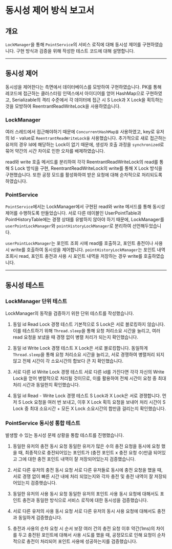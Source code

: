 # 동시성 제어 방식 보고서

## 개요

`LockManager`을 통해 `PointService`의 서비스 로직에 대해 동시성 제어를 구현하였습니다.
구현 방식과 검증을 위해 작성한 테스트 코드에 대해 설명합니다.

---

## 동시성 제어

동시성을 제어한다는 측면에서 데이터베이스를 모방하여 구현하였습니다. PK를 통해 레코드에 접근하는
클러스터링 인덱스에서 아이디어를 얻어 HashMap으로 구현하였고, Serializable의 격리 수준에서 각 데이터에 접근 시 S Lock과 X Lock을 획득하는 것을 모방하여
ReentrantReadWriteLock을 사용하였습니다.

### LockManager

여러 스레드에서 접근해야하기 때문에 `ConcurrentHashMap을` 사용하였고,
key로 유저의 Id - value로 `ReentrantReadWriteLock을` 사용했습니다.
추가적으로 새로 접근하는 유저의 경우 Id에 해당하는 Lock이 없기 때문에,
생성자 호출 과정을 `synchronized`로 묶어 약간의 시간 차이로 인한 오차를 배제하였습니다.

read와 write 호출 메서드를 분리하여 각각 ReentrantReadWriteLock의 read를 통해 S Lock 방식을 구현,
ReentrantReadWriteLock의 write를 통해 X Lock 방식을 구현했습니다.
또한 공정 모드를 활성화하여 받은 요청에 대해 순차적으로 처리되도록 하였습니다.

### PointService

`PointService`에서는 LockManager에서 구현된 read와 write 메서드를 통해 동시성 제어를 수행하도록 만들었습니다.
서로 다른 테이블인 UserPointTable과 PointHistoryTable에는 경쟁 상태를 유발하지 않아야 하기 때문에,
LockManager를 `userPointLockManager`와 `pointHistoryLockManager`로 분리하여 선언해두었습니다.

`userPointLockManager`는 포인트 조회 시에 read를 호출하고, 포인트 충전이나 사용 시 write를 호출하여 동시성을 제어합니다.
`pointHistoryLockManager`는 포인트 내역 조회시 read, 포인트 충전과 사용 시 포인트 내역을 저장하는 경우 write를 호출하였습니다.


---

## 동시성 테스트

### LockManager 단위 테스트

LockManager의 동작을 검증하기 위한 단위 테스트를 작성했습니다.

1. 동일 id Read Lock 경쟁 테스트
   기본적으로 S Lock은 서로 블로킹하지 않습니다. 이를 테스트하기 위해 `Thread.sleep`을 통해 요청 처리소요 시간을 늘리고,
   여러 read 요청을 보냈을 때 경쟁 없이 병렬 처리가 되는지 확인했습니다.

2. 동일 id Write Lock 경쟁 테스트
   X Lock은 서로 블로킹합니다. 동일하게 `Thread.sleep`을 통해 요청 처리소요 시간을 늘리고,
   서로 경쟁하여 병렬처리 되지 않고 전체 시간이 각 소요시간의 합보다 큰 지 확인했습니다.

3. 서로 다른 id Write Lock 경쟁 테스트
   서로 다른 id를 가진다면 각각 자신의 Write Lock을 얻어 병렬적으로 처리될 것이므로,
   이를 활용하여 전체 시간이 요청 중 최대 처리 시간과 동일한지 확인했습니다.

4. 동일 id Read - Write Lock 경쟁 테스트
   S Lock과 X Lock은 서로 경쟁합니다. 먼저 S Lock 요청을 여러 번 보내고, 이후 X Lock 획득 요청을 보내어
   처리 시간이 S Lock 중 최대 소요시간 + 모든 X Lock 소요시간의 합만큼 걸리는지 확인했습니다.

### PointService 동시성 통합 테스트

발생할 수 있는 동시성 문제 상황을 통합 테스트를 진행했습니다.

1. 동일한 유저의 충전 동시 요청
   동일한 유저가 많은 수의 충전 요청을 동시에 요청 했을 때,
   최종적으로 충전되어있는 포인트가 (충전 포인트 x 충전 요청 수)만큼 되어있고
   그에 대한 충전 포인트 내역이 잘 저장되어있는지 검증했습니다.

2. 서로 다른 유저의 충전 동시 요청
   서로 다른 유저들로 동시에 충전 요청을 했을 때,
   서로 경쟁 없이 빠른 시간 내에 처리 되었는지와 각자 충전 및 충전 내역이 잘 저장되어있는지 검증햇습니다.

3. 동일한 유저의 사용 동시 요청
   동일한 유저의 포인트 사용 동시 요청에 대해서도
   포인트 충전과 동일한 방식으로 서비스 로직에 대한 동시성을 검증했습니다.

4. 서로 다른 유저의 사용 동시 요청
   서로 다른 유저의 동시 사용 요청에 대해서도 충전과 동일하게 검증했습니다.

5. 충전과 사용의 순차 요청 시 순서 보장
   여러 건의 충전 요청 이후 약간(1ms)의 차이를 두고 충전된 포인트에 대해서 사용 시도를 했을 때,
   공정모드로 인해 요청이 순차적으로 충전이 처리되어 포인트 사용에 성공하는지를 검증했습니다.
